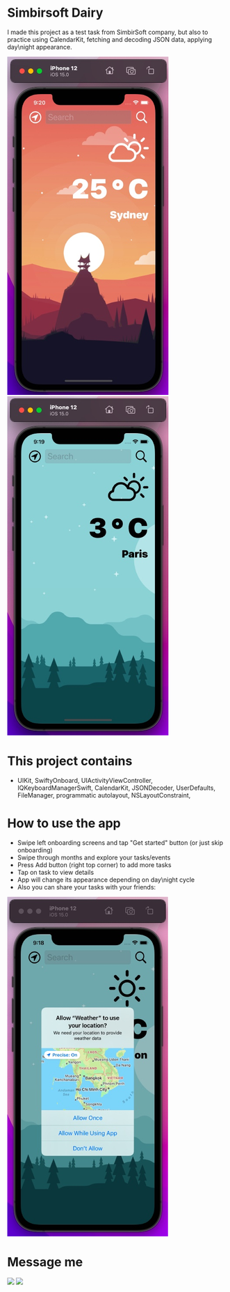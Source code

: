 # Simbirsoft Dairy

I made this project as a test task from SimbirSoft company, but also to practice using CalendarKit, fetching and decoding JSON data, applying day\night appearance.

![Simbirsoft Dairy](https://github.com/NickSagan/Weather/blob/b64ac0306f9411f37a2573540e2cff722763a2ec/2.jpg?raw=true)
![Simbirsoft Dairy](https://github.com/NickSagan/Weather/blob/b64ac0306f9411f37a2573540e2cff722763a2ec/3.jpg?raw=true)

# This project contains

* UIKit, SwiftyOnboard, UIActivityViewController, IQKeyboardManagerSwift, CalendarKit, JSONDecoder, UserDefaults, FileManager, programmatic autolayout, NSLayoutConstraint, 

# How to use the app

* Swipe left onboarding screens and tap "Get started" button (or just skip onboarding)
* Swipe through months and explore your tasks/events
* Press Add button (right top corner) to add more tasks
* Tap on task to view details
* App will change its appearance depending on day\night cycle
* Also you can share your tasks with your friends:

![Simbirsoft Dairy](https://github.com/NickSagan/Weather/blob/b64ac0306f9411f37a2573540e2cff722763a2ec/1.jpg?raw=true)

# Message me
[![](https://upload.wikimedia.org/wikipedia/commons/thumb/8/82/Telegram_logo.svg/64px-Telegram_logo.svg.png)](https://t.me/NickSagan)
[![](https://upload.wikimedia.org/wikipedia/commons/thumb/c/ca/LinkedIn_logo_initials.png/64px-LinkedIn_logo_initials.png)](https://www.linkedin.com/in/nicksagan/)
